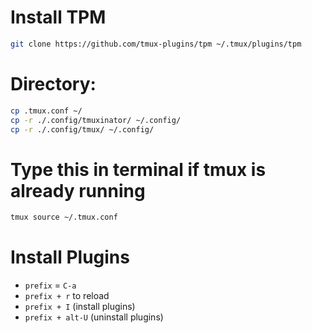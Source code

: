 # Install TPM

```sh
git clone https://github.com/tmux-plugins/tpm ~/.tmux/plugins/tpm
```

# Directory:

```sh
cp .tmux.conf ~/
cp -r ./.config/tmuxinator/ ~/.config/
cp -r ./.config/tmux/ ~/.config/
```

# Type this in terminal if tmux is already running

```sh
tmux source ~/.tmux.conf
```

# Install Plugins

- `prefix` = `C-a`
- `prefix + r` to reload
- `prefix + I` (install plugins)
- `prefix + alt-U` (uninstall plugins)
